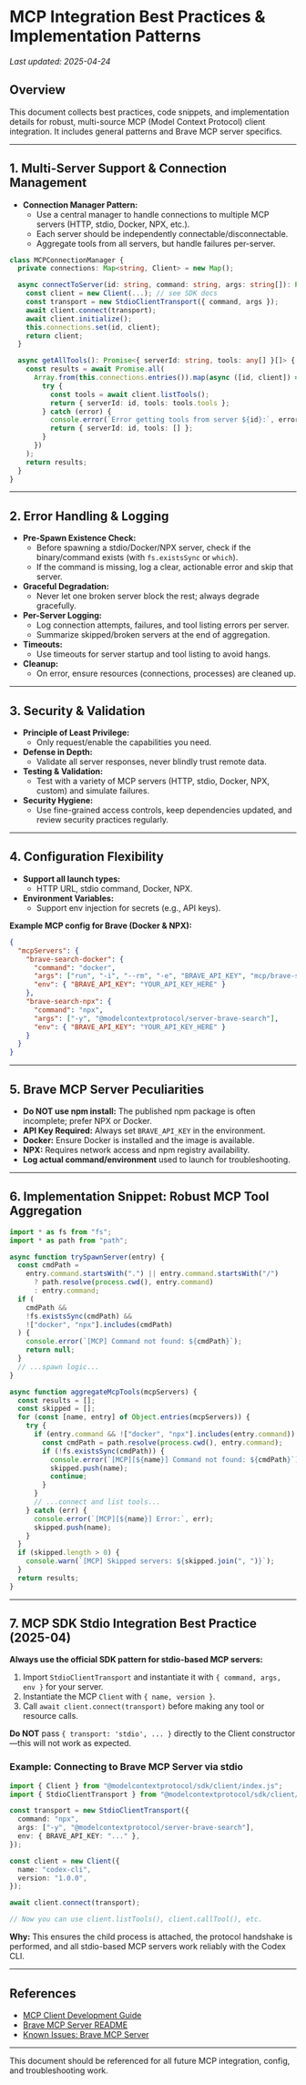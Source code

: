 # MCP Integration Best Practices & Implementation Patterns

_Last updated: 2025-04-24_

## Overview

This document collects best practices, code snippets, and implementation details for robust, multi-source MCP (Model Context Protocol) client integration. It includes general patterns and Brave MCP server specifics.

---

## 1. Multi-Server Support & Connection Management

- **Connection Manager Pattern:**
  - Use a central manager to handle connections to multiple MCP servers (HTTP, stdio, Docker, NPX, etc.).
  - Each server should be independently connectable/disconnectable.
  - Aggregate tools from all servers, but handle failures per-server.

```typescript
class MCPConnectionManager {
  private connections: Map<string, Client> = new Map();

  async connectToServer(id: string, command: string, args: string[]): Promise<Client> {
    const client = new Client(...); // see SDK docs
    const transport = new StdioClientTransport({ command, args });
    await client.connect(transport);
    await client.initialize();
    this.connections.set(id, client);
    return client;
  }

  async getAllTools(): Promise<{ serverId: string, tools: any[] }[]> {
    const results = await Promise.all(
      Array.from(this.connections.entries()).map(async ([id, client]) => {
        try {
          const tools = await client.listTools();
          return { serverId: id, tools: tools.tools };
        } catch (error) {
          console.error(`Error getting tools from server ${id}:`, error);
          return { serverId: id, tools: [] };
        }
      })
    );
    return results;
  }
}
```

---

## 2. Error Handling & Logging

- **Pre-Spawn Existence Check:**
  - Before spawning a stdio/Docker/NPX server, check if the binary/command exists (with `fs.existsSync` or `which`).
  - If the command is missing, log a clear, actionable error and skip that server.
- **Graceful Degradation:**
  - Never let one broken server block the rest; always degrade gracefully.
- **Per-Server Logging:**
  - Log connection attempts, failures, and tool listing errors per server.
  - Summarize skipped/broken servers at the end of aggregation.
- **Timeouts:**
  - Use timeouts for server startup and tool listing to avoid hangs.
- **Cleanup:**
  - On error, ensure resources (connections, processes) are cleaned up.

---

## 3. Security & Validation

- **Principle of Least Privilege:**
  - Only request/enable the capabilities you need.
- **Defense in Depth:**
  - Validate all server responses, never blindly trust remote data.
- **Testing & Validation:**
  - Test with a variety of MCP servers (HTTP, stdio, Docker, NPX, custom) and simulate failures.
- **Security Hygiene:**
  - Use fine-grained access controls, keep dependencies updated, and review security practices regularly.

---

## 4. Configuration Flexibility

- **Support all launch types:**
  - HTTP URL, stdio command, Docker, NPX.
- **Environment Variables:**
  - Support env injection for secrets (e.g., API keys).

**Example MCP config for Brave (Docker & NPX):**

```json
{
  "mcpServers": {
    "brave-search-docker": {
      "command": "docker",
      "args": ["run", "-i", "--rm", "-e", "BRAVE_API_KEY", "mcp/brave-search"],
      "env": { "BRAVE_API_KEY": "YOUR_API_KEY_HERE" }
    },
    "brave-search-npx": {
      "command": "npx",
      "args": ["-y", "@modelcontextprotocol/server-brave-search"],
      "env": { "BRAVE_API_KEY": "YOUR_API_KEY_HERE" }
    }
  }
}
```

---

## 5. Brave MCP Server Peculiarities

- **Do NOT use npm install:** The published npm package is often incomplete; prefer NPX or Docker.
- **API Key Required:** Always set `BRAVE_API_KEY` in the environment.
- **Docker:** Ensure Docker is installed and the image is available.
- **NPX:** Requires network access and npm registry availability.
- **Log actual command/environment** used to launch for troubleshooting.

---

## 6. Implementation Snippet: Robust MCP Tool Aggregation

```typescript
import * as fs from "fs";
import * as path from "path";

async function trySpawnServer(entry) {
  const cmdPath =
    entry.command.startsWith(".") || entry.command.startsWith("/")
      ? path.resolve(process.cwd(), entry.command)
      : entry.command;
  if (
    cmdPath &&
    !fs.existsSync(cmdPath) &&
    !["docker", "npx"].includes(cmdPath)
  ) {
    console.error(`[MCP] Command not found: ${cmdPath}`);
    return null;
  }
  // ...spawn logic...
}

async function aggregateMcpTools(mcpServers) {
  const results = [];
  const skipped = [];
  for (const [name, entry] of Object.entries(mcpServers)) {
    try {
      if (entry.command && !["docker", "npx"].includes(entry.command)) {
        const cmdPath = path.resolve(process.cwd(), entry.command);
        if (!fs.existsSync(cmdPath)) {
          console.error(`[MCP][${name}] Command not found: ${cmdPath}`);
          skipped.push(name);
          continue;
        }
      }
      // ...connect and list tools...
    } catch (err) {
      console.error(`[MCP][${name}] Error:`, err);
      skipped.push(name);
    }
  }
  if (skipped.length > 0) {
    console.warn(`[MCP] Skipped servers: ${skipped.join(", ")}`);
  }
  return results;
}
```

---

## 7. MCP SDK Stdio Integration Best Practice (2025-04)

**Always use the official SDK pattern for stdio-based MCP servers:**

1. Import `StdioClientTransport` and instantiate it with `{ command, args, env }` for your server.
2. Instantiate the MCP `Client` with `{ name, version }`.
3. Call `await client.connect(transport)` before making any tool or resource calls.

**Do NOT** pass `{ transport: 'stdio', ... }` directly to the Client constructor—this will not work as expected.

### Example: Connecting to Brave MCP Server via stdio

```typescript
import { Client } from "@modelcontextprotocol/sdk/client/index.js";
import { StdioClientTransport } from "@modelcontextprotocol/sdk/client/stdio.js";

const transport = new StdioClientTransport({
  command: "npx",
  args: ["-y", "@modelcontextprotocol/server-brave-search"],
  env: { BRAVE_API_KEY: "..." },
});

const client = new Client({
  name: "codex-cli",
  version: "1.0.0",
});

await client.connect(transport);

// Now you can use client.listTools(), client.callTool(), etc.
```

**Why:** This ensures the child process is attached, the protocol handshake is performed, and all stdio-based MCP servers work reliably with the Codex CLI.

---

## References

- [MCP Client Development Guide](https://github.com/cyanheads/model-context-protocol-resources/blob/main/guides/mcp-client-development-guide.md)
- [Brave MCP Server README](https://github.com/modelcontextprotocol/servers/blob/main/src/brave-search/README.md)
- [Known Issues: Brave MCP Server](https://github.com/modelcontextprotocol/servers/issues/52)

---

This document should be referenced for all future MCP integration, config, and troubleshooting work.
